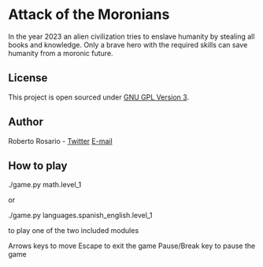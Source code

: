 Attack of the Moronians
=======================

In the year 2023 an alien civilization tries to enslave humanity by stealing all books and knowledge. Only a brave hero with the required skills can save humanity from a moronic future.

License
-------
This project is open sourced under [GNU GPL Version 3](http://www.gnu.org/licenses/gpl-3.0.html).


Author
------
Roberto Rosario - [Twitter](http://twitter.com/#siloraptor) [E-mail](mailto://roberto.rosario.gonzalez@gmail.com)

How to play
-----------
./game.py math.level_1

or

./game.py languages.spanish_english.level_1

to play one of the two included modules

Arrows keys to move
Escape to exit the game
Pause/Break key to pause the game
